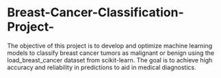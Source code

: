 # Breast-Cancer-Classification-Project-
The objective of this project is to develop and optimize machine learning models to classify breast cancer tumors as malignant or benign using the load_breast_cancer dataset from scikit-learn. The goal is to achieve high accuracy and reliability in predictions to aid in medical diagnostics.
